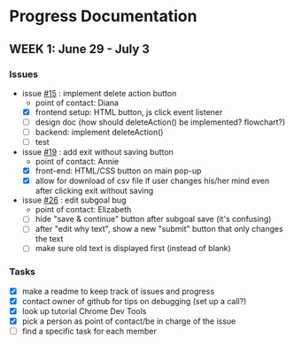 # Progress Documentation

## WEEK 1: June 29 - July 3
### Issues
* issue [#15](../../issues/15) : implement delete action button
    * point of contact: Diana
    - [x] frontend setup: HTML button, js click event listener
    - [ ] design doc (how should deleteAction() be implemented? flowchart?)
    - [ ] backend: implement deleteAction()
    - [ ] test 
    
* issue [#19](../../issues/19) : add exit without saving button
    * point of contact: Annie
    - [x] front-end: HTML/CSS button on main pop-up
    - [x] allow for download of csv file if user changes his/her mind even after clicking exit without saving

* issue [#26](../../issues/26) : edit subgoal bug
    * point of contact: Elizabeth
    - [ ] hide "save & continue" button after subgoal save (it's confusing)
    - [ ] after "edit why text", show a new "submit" button that only changes the text
    - [ ] make sure old text is displayed first (instead of blank)
 
### Tasks
- [x] make a readme to keep track of issues and progress
- [x] contact owner of github for tips on debugging (set up a call?)
- [x] look up tutorial Chrome Dev Tools
- [x] pick a person as point of contact/be in charge of the issue
- [ ] find a specific task for each member
